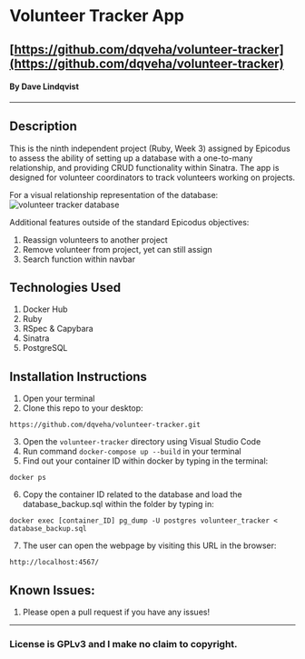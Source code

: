 # Volunteer Tracker App

## [https://github.com/dqveha/volunteer-tracker](https://github.com/dqveha/volunteer-tracker)

#### By Dave Lindqvist

---

## Description

This is the ninth independent project (Ruby, Week 3) assigned by Epicodus to assess the ability of setting up a database with a one-to-many relationship, and providing CRUD functionality within Sinatra. The app is designed for volunteer coordinators to track volunteers working on projects.

For a visual relationship representation of the database:
![volunteer tracker database](https://github.com/dqveha/volunteer-tracker/blob/main/database-visual.png?raw=true)

Additional features outside of the standard Epicodus objectives:

1. Reassign volunteers to another project
2. Remove volunteer from project, yet can still assign
3. Search function within navbar

## Technologies Used

1. Docker Hub
2. Ruby
3. RSpec & Capybara
4. Sinatra
5. PostgreSQL

## Installation Instructions

1. Open your terminal
2. Clone this repo to your desktop:

```
https://github.com/dqveha/volunteer-tracker.git
```

3. Open the `volunteer-tracker` directory using Visual Studio Code
4. Run command `docker-compose up --build` in your terminal
5. Find out your container ID within docker by typing in the terminal:

```
docker ps
```

6. Copy the container ID related to the database and load the database_backup.sql within the folder by typing in:

```
docker exec [container_ID] pg_dump -U postgres volunteer_tracker < database_backup.sql
```

7. The user can open the webpage by visiting this URL in the browser:

```
http://localhost:4567/
```

## Known Issues:

1. Please open a pull request if you have any issues!

---

### License is GPLv3 and I make no claim to copyright.
